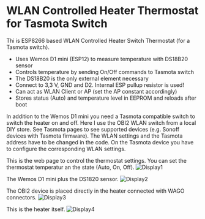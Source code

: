 # WLAN Controlled Heater Thermostat for Tasmota Switch

Thi is ESP8266 based WLAN Controlled Heater Switch Thermostat (for a Tasmota switch).

- Uses Wemos D1 mini (ESP12) to measure temperature with DS18B20 sensor
- Controls temperature by sending On/Off commands to Tasmota switch
- The DS18B20 is the only external element necessary
- Connect to 3,3 V, GND and D2. Internal ESP pullup resistor is used!
- Can act as WLAN Client or AP (set the AP constant accordingly)
- Stores status (Auto) and temperature level in EEPROM and reloads after boot

In addition to the Wemos D1 mini you need a Tasmota compatible switch to switch the heater on and off.
Here I use the OBI2 WLAN switch from a local DIY store. See Tasmota pages to see supported devices (e.g. Sonoff devices with Tasmota firmware).
The WLAN settings and the Tasmota address have to be changed in the code. On the Tasmota device you have to configure the corresponding WLAN settings.

This is the web page to control the thermostat settings.
You can set the thermostat temperatur an the state (Auto, On, Off).
![Display1](https://github.com/AK-Homberger/WLAN-Controlled-Heater-Thermostat-for-Tasmota-switch/blob/master/Screen.png)

The Wemos D1 mini plus the DS1820 sensor.
![Display2](https://github.com/AK-Homberger/WLAN-Controlled-Heater-Thermostat-for-Tasmota-switch/blob/master/Wemos%20D1%20Mini-1.jpg)

The OBI2 device is placed directly in the heater connected with WAGO connectors.
![Display3](https://github.com/AK-Homberger/WLAN-Controlled-Heater-Thermostat-for-Tasmota-switch/blob/master/TasmotaObi2-1.jpg)

This is the heater itself.
![Display4](https://github.com/AK-Homberger/WLAN-Controlled-Heater-Thermostat-for-Tasmota-switch/blob/master/Heater-1.jpg)
